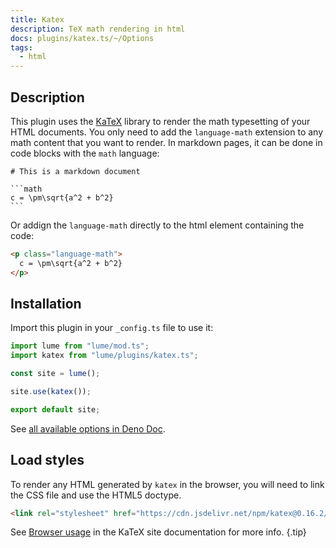 ```yaml
---
title: Katex
description: TeX math rendering in html
docs: plugins/katex.ts/~/Options
tags:
  - html
---
```


## Description

This plugin uses the [KaTeX](https://katex.org/) library to render the math
typesetting of your HTML documents. You only need to add the `language-math`
extension to any math content that you want to render. In markdown pages, it can
be done in code blocks with the `math` language:

<pre><code class="language-md hljs"># This is a markdown document

```math
c = \pm\sqrt{a^2 + b^2}
```
</pre></code>

Or addign the `language-math` directly to the html element containing the code:

```html
<p class="language-math">
  c = \pm\sqrt{a^2 + b^2}
</p>
```

## Installation

Import this plugin in your `_config.ts` file to use it:

```js
import lume from "lume/mod.ts";
import katex from "lume/plugins/katex.ts";

const site = lume();

site.use(katex());

export default site;
```

See
[all available options in Deno Doc](https://doc.deno.land/https/deno.land/x/lume/plugins/katex.ts/~/Options).

## Load styles

To render any HTML generated by `katex` in the browser, you will need to link
the CSS file and use the HTML5 doctype.

```html
<link rel="stylesheet" href="https://cdn.jsdelivr.net/npm/katex@0.16.2/dist/katex.css">
```

See [Browser usage](https://katex.org/docs/browser.html) in the KaTeX site
documentation for more info. {.tip}
